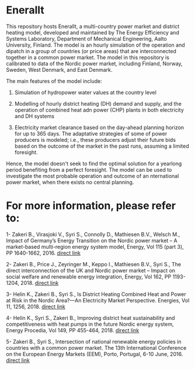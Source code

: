 # Enerallt
This repository hosts Enerallt, a multi-country power market and district heating model, developed and maintained by The Energy Efficiency and Systems Laboratory, Department of Mechanical Engineering, Aalto University, Finland. 
The model is an hourly simulation of the operation and dipatch in a group of countries (or price areas) that are interconnected together in a common power market. The model in this repository is calibrated to data of the Nordic power market, including Finland, Norway, Sweden, West Denmark, and East Denmark. 

The main features of the model include:
1.	Simulation of hydropower water values at the country level

2.	Modelling of hourly district heating (DH) demand and supply, and the operation of combined heat adn power (CHP) plants in both electricity and DH systems

3.	Electricity market clearance based on the day-ahead planning horizon for up to 365 days. The adaptative strategies of some of power producers is modeled; i.e., these producers adjust their future bids based on the outcome of the market in the past runs, assuming a limited foresight.

Hence, the model doesn't seek to find the optimal solution for a yearlong period benefiting from a perfect foresight. The model can be used to investigate the most probable operation and outcome of an nternational power market, when there exists no central planning.

# For more information, please refer to:
1- Zakeri B., Virasjoki V., Syri S., Connolly D., Mathiesen B.V., Welsch M., Impact of Germany’s Energy Transition on the Nordic power market – A market-based multi-region energy system model, Energy, Vol 115 (part 3), PP 1640-1662, 2016. [direct link](https://doi.org/10.1016/j.energy.2016.07.083)

2- Zakeri B., Price J., Zeyringer M., Keppo I., Mathiesen B.V., Syri S., The direct interconnection of the UK and Nordic power market – Impact on social welfare and renewable energy integration, Energy, Vol 162, PP 1193-1204, 2018. [direct link](https://doi.org/10.1016/j.energy.2018.08.019)

3- Helin K., Zakeri B., Syri S., Is District Heating Combined Heat and Power at Risk in the Nordic Area?—An Electricity Market Perspective. Energies, Vol 11, 1256, 2018. [direct link](https://www.mdpi.com/1996-1073/11/5/1256)

4- Helin K., Syri S., Zakeri B., Improving district heat sustainability and competitiveness with heat pumps in the future Nordic energy system, Energy Procedia, Vol 149, PP 455-464, 2018. [direct link](https://doi.org/10.1016/j.egypro.2018.08.210)

5- Zakeri B., Syri S., Intersection of national renewable energy policies in countries with a common power market. The 13th International Conference on the European Energy Markets (EEM), Porto, Portugal, 6-10 June, 2016. [direct link](10.1109/EEM.2016.7521265) 
